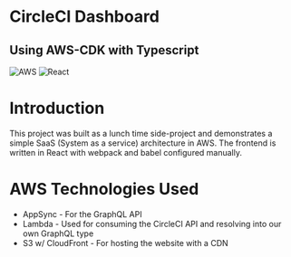 # CircleCI Dashboard
## Using AWS-CDK with Typescript

![AWS](https://img.shields.io/badge/AWS-%23FF9900.svg?style=for-the-badge&logo=amazon-aws&logoColor=white) ![React](https://img.shields.io/badge/react-%2320232a.svg?style=for-the-badge&logo=react&logoColor=%2361DAFB)

# Introduction
This project was built as a lunch time side-project and demonstrates a simple SaaS (System as a service) architecture in AWS. The frontend is written in React with webpack and babel configured manually.

# AWS Technologies Used
* AppSync - For the GraphQL API
* Lambda - Used for consuming the CircleCI API and resolving into our own GraphQL type
* S3 w/ CloudFront - For hosting the website with a CDN